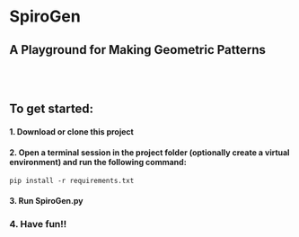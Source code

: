 # SpiroGen
## A Playground for Making Geometric Patterns
<br><br/>
## To get started:
#### 1. Download or clone this project
#### 2. Open a terminal session in the project folder (optionally create a virtual environment) and run the following command: 
```shell
pip install -r requirements.txt
```
#### 3. Run SpiroGen.py
### 4. Have fun!!
